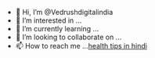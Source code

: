 - 👋 Hi, I’m @Vedrushdigitalindia
- 👀 I’m interested in ...
- 🌱 I’m currently learning ...
- 💞️ I’m looking to collaborate on ...
- 📫 How to reach me ...<a href=”https://tiwariproduction.com/”>health tips in hindi </a> 

<!---
Vedrushdigitalindia/Vedrushdigitalindia is a ✨ special ✨ repository because its `README.md` (this file) appears on your GitHub profile.
You can click the Preview link to take a look at your changes.
--->
